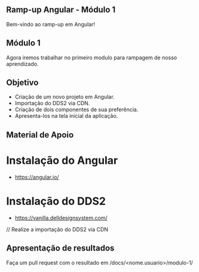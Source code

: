 ## Ramp-up Angular - Módulo 1

Bem-vindo ao ramp-up em Angular!

## Módulo 1

Agora iremos trabalhar no primeiro modulo para rampagem de nosso aprendizado.

## Objetivo

- Criação de um novo projeto em Angular.
- Importação do DDS2 via CDN.
- Criação de dois componentes de sua preferência.
- Apresenta-los na tela inicial da aplicação.

## Material de Apoio

# Instalação do Angular

- https://angular.io/

# Instalação do DDS2

- https://vanilla.delldesignsystem.com/

// Realize a importação do DDS2 via CDN

## Apresentação de resultados

Faça um pull request com o resultado em /docs/<nome.usuario>/modulo-1/
